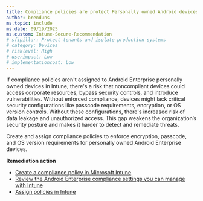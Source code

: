 ```yaml
---
title: Compliance policies are protect Personally owned Android devices
author: brenduns
ms.topic: include
ms.date: 09/19/2025
ms.custom: Intune-Secure-Recommendation
# sfipillar: Protect tenants and isolate production systems
# category: Devices
# risklevel: High
# userimpact: Low
# implementationcost: Low
---
```

If compliance policies aren't assigned to Android Enterprise personally owned devices in Intune, there's a risk that noncompliant devices could access corporate resources, bypass security controls, and introduce vulnerabilities. Without enforced compliance, devices might lack critical security configurations like passcode requirements, encryption, or OS version controls. Without these configurations, there's increased risk of data leakage and unauthorized access. This gap weakens the organization’s security posture and makes it harder to detect and remediate threats.

Create and assign compliance policies to enforce encryption, passcode, and OS version requirements for personally owned Android Enterprise devices.

**Remediation action**

- [Create a compliance policy in Microsoft Intune](/intune/intune-service/protect/create-compliance-policy)
- [Review the Android Enterprise compliance settings you can manage with Intune](/intune/intune-service/protect/compliance-policy-create-android-for-work)
- [Assign policies in Intune](/intune/intune-service/configuration/device-profile-assign)